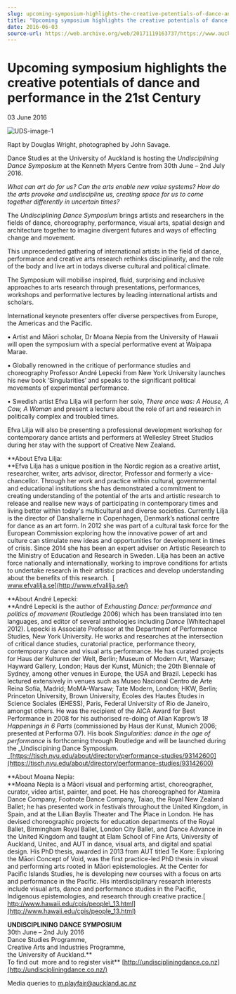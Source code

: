 ```yaml
---
slug: upcoming-symposium-highlights-the-creative-potentials-of-dance-and-performance-in-the-21st-century
title: "Upcoming symposium highlights the creative potentials of dance and performance in the 21st Century"
date: 2016-06-03
source-url: https://web.archive.org/web/20171119163737/https://www.auckland.ac.nz/en/about/news-events-and-notices/news/news-2016/06/upcoming-symposium-highlights-the-creative-potentials-of-dance-a.html
---
```

Upcoming symposium highlights the creative potentials of dance and performance in the 21st Century
==================================================================================================

03 June 2016

![UDS-image-1](https://www.auckland.ac.nz/en/about/news-events-and-notices/news/news-2016/06/upcoming-symposium-highlights-the-creative-potentials-of-dance-a/_jcr_content/par/textimage/image.img.jpg/1464925147313.jpg "UDS-image-1")

Rapt by Douglas Wright, photographed by John Savage.

Dance Studies at the University of Auckland is hosting the _Undisciplining Dance Symposium_ at the Kenneth Myers Centre from 30th June – 2nd July 2016.

_What can art do for us? Can the arts enable new value systems? How do the arts provoke and undiscipline us, creating space for us to come together differently in uncertain times?_

The _Undisciplining Dance Symposium_ brings artists and researchers in the fields of dance, choreography, performance, visual arts, spatial design and architecture together to imagine divergent futures and ways of effecting change and movement.

This unprecedented gathering of international artists in the field of dance, performance and creative arts research rethinks disciplinarity, and the role of the body and live art in todays diverse cultural and political climate.

The Symposium will mobilise inspired, fluid, surprising and inclusive approaches to arts research through presentations, performances, workshops and performative lectures by leading international artists and scholars.

International keynote presenters offer diverse perspectives from Europe, the Americas and the Pacific.

• Artist and Māori scholar, Dr Moana Nepia from the University of Hawaii will open the symposium with a special performative event at Waipapa Marae.

• Globally renowned in the critique of performance studies and choreography Professor André Lepecki from New York University launches his new book ‘Singularities’ and speaks to the significant political movements of experimental performance.

• Swedish artist Efva Lilja will perform her solo, _There once was: A House, A Cow, A Woman_ and present a lecture about the role of art and research in politically complex and troubled times.

Efva Lilja will also be presenting a professional development workshop for contemporary dance artists and performers at Wellesley Street Studios during her stay with the support of Creative New Zealand.

**About Efva Lilja:  
**Efva Lilja has a unique position in the Nordic region as a creative artist, researcher, writer, arts advisor, director, Professor and formerly a vice-chancellor. Through her work and practice within cultural, governmental and educational institutions she has demonstrated a commitment to creating understanding of the potential of the arts and artistic research to release and realise new ways of participating in contemporary times and living better within today's multicultural and diverse societies. Currently Lilja is the director of Danshallerne in Copenhagen, Denmark’s national centre for dance as an art form. In 2012 she was part of a cultural task force for the European Commission exploring how the innovative power of art and culture can stimulate new ideas and opportunities for development in times of crisis. Since 2014 she has been an expert adviser on Artistic Research to the Ministry of Education and Research in Sweden. Lilja has been an active force nationally and internationally, working to improve conditions for artists to undertake research in their artistic practices and develop understanding about the benefits of this research.  [  
www.efvalilja.se](http://www.efvalilja.se/)

  
**About André Lepecki:  
**André Lepecki is the author of _Exhausting Dance: performance and politics of movement_ (Routledge 2006) which has been translated into ten languages, and editor of several anthologies including _Dance_ (Whitechapel 2012). Lepecki is Associate Professor at the Department of Performance Studies, New York University. He works and researches at the intersection of critical dance studies, curatorial practice, performance theory, contemporary dance and visual arts performance. He has curated projects for Haus der Kulturen der Welt, Berlin; Museum of Modern Art, Warsaw; Hayward Gallery, London; Haus der Kunst, Münich; the 20th Biennale of Sydney, among other venues in Europe, the USA and Brazil. Lepecki has lectured extensively in venues such as Museo Nacional Centro de Arte Reina Sofía, Madrid; MoMA-Warsaw; Tate Modern, London; HKW, Berlin; Princeton University, Brown University, Écoles des Hautes Études in Science Sociales (EHESS), Paris, Federal University of Rio de Janeiro, amongst others. He was the recipient of the AICA Award for Best Performance in 2008 for his authorised re-doing of Allan Kaprow’s _18 Happenings in 6 Parts_ (commissioned by Haus der Kunst, Munich 2006; presented at Performa 07). His book _Singularities: dance in the age of performance_ is forthcoming through Routledge and will be launched during the _Undiscipining Dance Symposium.  
_[https://tisch.nyu.edu/about/directory/performance-studies/93142600](https://tisch.nyu.edu/about/directory/performance-studies/93142600)

**About Moana Nepia:  
**Moana Nepia is a Māori visual and performing artist, choreographer, curator, video artist, painter, and poet. He has choreographed for Atamira Dance Company, Footnote Dance Company, Taiao, the Royal New Zealand Ballet; he has presented work in festivals throughout the United Kingdom, in Spain, and at the Lilian Baylis Theater and The Place in London. He has devised choreographic projects for education departments of the Royal Ballet, Birmingham Royal Ballet, London City Ballet, and Dance Advance in the United Kingdom and taught at Elam School of Fine Arts, University of Auckland, Unitec, and AUT in dance, visual arts, and digital and spatial design. His PhD thesis, awarded in 2013 from AUT titled Te Kore: Exploring the Māori Concept of Void, was the first practice-led PhD thesis in visual and performing arts rooted in Māori epistemologies. At the Center for Pacific Islands Studies, he is developing new courses with a focus on arts and performance in the Pacific. His interdisciplinary research interests include visual arts, dance and performance studies in the Pacific, Indigenous epistemologies, and research through creative practice.[  
http://www.hawaii.edu/cpis/people\_13.html](http://www.hawaii.edu/cpis/people_13.html)

**UNDISCIPLINING DANCE SYMPOSIUM**  
30th June – 2nd July 2016  
Dance Studies Programme,  
Creative Arts and Industries Programme,  
the University of Auckland.**  
To find out  more and to register visit** [http://undiscipliningdance.co.nz](http://undiscipliningdance.co.nz/)

Media queries to [m.playfair@auckland.ac.nz](mailto:m.playfair@auckland.ac.nz)